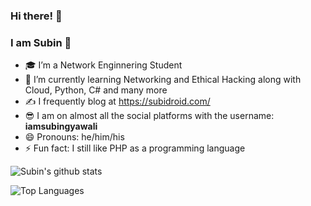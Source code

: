### Hi there! 👋
### I am Subin 🧑

- 🎓 I’m a Network Enginnering Student
- 🌱 I’m currently learning Networking and Ethical Hacking along with Cloud, Python, C# and many more
- ✍ I frequently blog at https://subidroid.com/
- 😎 I am on almost all the social platforms with the username: **iamsubingyawali** 
- 😄 Pronouns: he/him/his
- ⚡ Fun fact: I still like PHP as a programming language

![Subin's github stats](https://github-readme-stats.vercel.app/api?username=iamsubingyawali&show_icons=true&count_private=true&theme=tokyonight)

![Top Languages](https://github-readme-stats.vercel.app/api/top-langs/?username=iamsubingyawali&layout=compact&theme=dracula)
